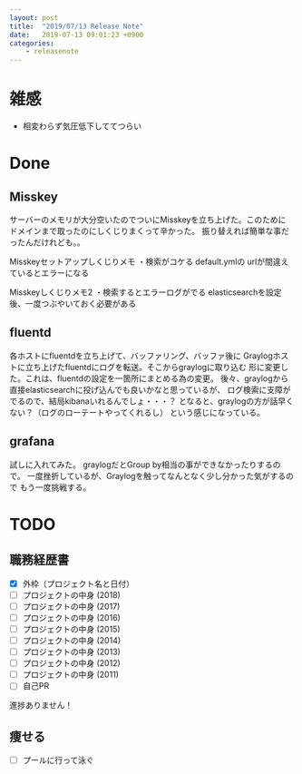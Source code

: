 ```yaml
---
layout: post
title:  "2019/07/13 Release Note"
date:   2019-07-13 09:01:23 +0900
categories:
	- releasenote
---
```

# 雑感

* 相変わらず気圧低下しててつらい

# Done

## Misskey

サーバーのメモリが大分空いたのでついにMisskeyを立ち上げた。このために
ドメインまで取ったのにしくじりまくって辛かった。
振り替えれば簡単な事だったんだけれども。。

Misskeyセットアップしくじりメモ
・検索がコケる
default.ymlの urlが間違えているとエラーになる

Misskeyしくじりメモ2
・検索するとエラーログがでる
elasticsearchを設定後、一度つぶやいておく必要がある

## fluentd

各ホストにfluentdを立ち上げて、バッファリング、バッファ後に
Graylogホストに立ち上げたfluentdにログを転送。そこからgraylogに取り込む
形に変更した。これは、fluentdの設定を一箇所にまとめる為の変更。
後々、graylogから直接elasticsearchに投げ込んでも良いかなと思っているが、
ログ検索に支障がでるので、結局kibanaいれるんでしょ・・・？
となると、graylogの方が話早くない？（ログのローテートやってくれるし）
という感じになっている。

## grafana

試しに入れてみた。 graylogだとGroup by相当の事ができなかったりするので。
一度挫折しているが、Graylogを触ってなんとなく少し分かった気がするので
もう一度挑戦する。

# TODO 

## 職務経歴書

- [x] 外枠（プロジェクト名と日付）
- [ ] プロジェクトの中身 (2018)
- [ ] プロジェクトの中身 (2017)
- [ ] プロジェクトの中身 (2016)
- [ ] プロジェクトの中身 (2015)
- [ ] プロジェクトの中身 (2014)
- [ ] プロジェクトの中身 (2013)
- [ ] プロジェクトの中身 (2012)
- [ ] プロジェクトの中身 (2011)
- [ ] 自己PR

進捗ありません！

## 痩せる

- [ ] プールに行って泳ぐ

